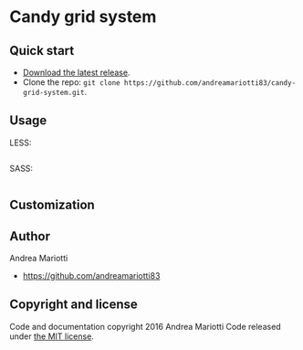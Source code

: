 # Candy grid system


## Quick start

* [Download the latest release](https://github.com/andreamariotti83/candy-grid-system/archive/v1.0.0.zip).
* Clone the repo: `git clone https://github.com/andreamariotti83/candy-grid-system.git`.

## Usage



LESS:

```

```

SASS:

```

```



##  Customization



## Author
Andrea Mariotti

* https://github.com/andreamariotti83



## Copyright and license

Code and documentation copyright 2016 Andrea Mariotti 
Code released under [the MIT license](https://github.com/andreamariotti83/candy-grid-system/blob/master/LICENSE).